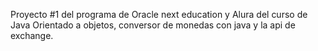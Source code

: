 Proyecto #1 del programa de Oracle next education y Alura del curso de Java Orientado a objetos, conversor de monedas con java y la api de exchange.

